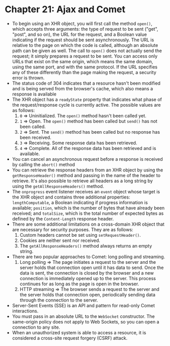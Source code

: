 # Chapter 21: Ajax and Comet
* To begin using an XHR object, you will first call the method `open()`, which accepts three arguments: the type of request to be sent ("get", "post", and so on), the URL for the request, and a Boolean value indicating if the request should be sent asynchronously. The URL is relative to the page on which the code is called, although an absolute path can be given as well. The call to `open()` does not actually send the request; it simply prepares a request to be sent. You can access only URLs that exist on the same origin, which means the same domain, using the same port, and with the same protocol. If the URL specifies any of these differently than the page making the request, a security error is thrown.
* The status code of 304 indicates that a resource hasn't been modified and is being served from the browser's cache, which also means a response is available
* The XHR object has a `readyState` property that indicates what phase of the request/response cycle is currently active. The possible values are as follows:
  1. `0` => Uninitialized. The `open()` method hasn't been called yet.
  2. `1` => Open. The `open()` method has been called but `send()` has not been called.
  3. `2` => Sent. The `send()` method has been called but no response has been received.
  4. `3` => Receiving. Some response data has been retrieved.
  5. `4` => Complete. All of the response data has been retrieved and is available.
* You can cancel an asynchronous request before a response is received by calling the `abort()` method
* You can retrieve the response headers from an XHR object by using the `getResponseHeader()` method and passing in the name of the header to retrieve. It's also possible to retrieve all headers as a long string by using the `getAllResponseHeaders()` method.
* The `onprogress` event listener receives an `event` object whose target is the XHR object and contains three additional properties: `lengthComputable`, a Boolean indicating if progress information is available; `position`, which is the number of bytes that have already been received; and `totalSize`, which is the total number of expected bytes as defined by the `Content-Length` response header.
* There are some additional limitations on a cross-domain XHR object that are necessary for security purposes. They are as follows:
  1. Custom headers cannot be set using `setRequestHeader()`.
  2. Cookies are neither sent nor received.
  3. The `getAllResponseHeaders()` method always returns an empty string.
* There are two popular approaches to Comet: long polling and streaming.
  1. Long polling => The page initiates a request to the server and the server holds that connection open until it has data to send. Once the data is sent, the connection is closed by the browser and a new connection is immediately opened up to the server. This process continues for as long as the page is open in the browser.
  2. HTTP streaming => The browser sends a request to the server and the server holds that connection open, periodically sending data through the connection to the server.
* Server-Sent Events (SSE) is an API and pattern for read-only Comet interactions.
* You must pass in an absolute URL to the `WebSocket` constructor. The same-origin policy does not apply to Web Sockets, so you can open a connection to any site.
* When an unauthorized system is able to access a resource, it is considered a cross-site request forgery (CSRF) attack.
